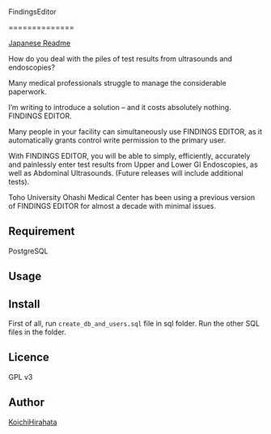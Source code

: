 FindingsEditor
==============
[Japanese Readme](./README-ja.md)
How do you deal with the piles of test results from ultrasounds and endoscopies?
Many medical professionals struggle to manage the considerable paperwork.
I’m writing to introduce a solution – and it costs absolutely nothing. FINDINGS EDITOR.
Many people in your facility can simultaneously use FINDINGS EDITOR, as it automatically grants control write permission to the primary user.
With FINDINGS EDITOR, you will be able to simply, efficiently, accurately and painlessly enter test results from Upper and Lower GI Endoscopies, as well as Abdominal Ultrasounds. (Future releases will include additional tests).
Toho University Ohashi Medical Center has been using a previous version of FINDINGS EDITOR for almost a decade with minimal issues.

## Requirement

PostgreSQL

## Usage

## Install

First of all, run `create_db_and_users.sql` file in sql folder.
Run the other SQL files in the folder.

## Licence

GPL v3

## Author

[KoichiHirahata](https://github.com/KoichiHirahata)

